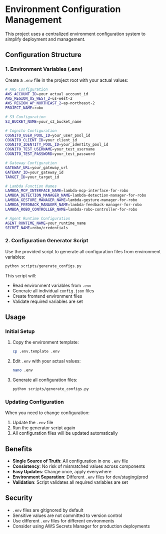 # Environment Configuration Management

This project uses a centralized environment configuration system to simplify deployment and management.

## Configuration Structure

### 1. Environment Variables (.env)
Create a `.env` file in the project root with your actual values:

```bash
# AWS Configuration
AWS_ACCOUNT_ID=your_actual_account_id
AWS_REGION_US_WEST_2=us-west-2
AWS_REGION_AP_NORTHEAST_2=ap-northeast-2
PROJECT_NAME=robo

# S3 Configuration
S3_BUCKET_NAME=your_s3_bucket_name

# Cognito Configuration
COGNITO_USER_POOL_ID=your_user_pool_id
COGNITO_CLIENT_ID=your_client_id
COGNITO_IDENTITY_POOL_ID=your_identity_pool_id
COGNITO_TEST_USERNAME=your_test_username
COGNITO_TEST_PASSWORD=your_test_password

# Gateway Configuration
GATEWAY_URL=your_gateway_url
GATEWAY_ID=your_gateway_id
TARGET_ID=your_target_id

# Lambda Function Names
LAMBDA_MCP_INTERFACE_NAME=lambda-mcp-interface-for-robo
LAMBDA_DETECTION_MANAGER_NAME=lambda-detection-manager-for-robo
LAMBDA_GESTURE_MANAGER_NAME=lambda-gesture-manager-for-robo
LAMBDA_FEEDBACK_MANAGER_NAME=lambda-feedback-manager-for-robo
LAMBDA_ROBO_CONTROLLER_NAME=lambda-robo-controller-for-robo

# Agent Runtime Configuration
AGENT_RUNTIME_NAME=your_runtime_name
SECRET_NAME=robo/credentials
```

### 2. Configuration Generator Script
Use the provided script to generate all configuration files from environment variables:

```bash
python scripts/generate_configs.py
```

This script will:
- Read environment variables from `.env`
- Generate all individual `config.json` files
- Create frontend environment files
- Validate required variables are set

## Usage

### Initial Setup
1. Copy the environment template:
   ```bash
   cp .env.template .env
   ```

2. Edit `.env` with your actual values:
   ```bash
   nano .env
   ```

3. Generate all configuration files:
   ```bash
   python scripts/generate_configs.py
   ```

### Updating Configuration
When you need to change configuration:
1. Update the `.env` file
2. Run the generator script again
3. All configuration files will be updated automatically

## Benefits

- **Single Source of Truth**: All configuration in one `.env` file
- **Consistency**: No risk of mismatched values across components
- **Easy Updates**: Change once, apply everywhere
- **Environment Separation**: Different `.env` files for dev/staging/prod
- **Validation**: Script validates all required variables are set

## Security

- `.env` files are gitignored by default
- Sensitive values are not committed to version control
- Use different `.env` files for different environments
- Consider using AWS Secrets Manager for production deployments
